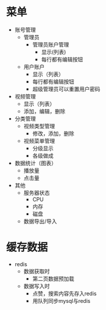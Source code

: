# 菜单
- 账号管理
  - 管理员
      - 管理员账户管理
        - 显示(列表)
        - 每行都有编辑按钮    
  - 用户账户
      - 显示（列表）
      - 每行都有编辑按钮
      - 超级管理员可以重置用户密码
- 视频管理
  - 显示（列表）
  - 添加，编辑，删除
- 分类管理
  - 视频类型管理
    - 修改，添加，删除
  - 视频菜单管理
    - 分级显示
    - 各级做成
- 数据统计（图表）
  - 播放量
  - 点击量
- 其他
  - 服务器状态
      - CPU
      - 内存
      - 磁盘
  - 数据导出/导入
    
# 缓存数据
- redis
  - 数据获取时
    - 第二页数据预加载
  - 数据写入时
    - 点赞，搜索内容先存入redis
    - 用队列同步mysql与redis



